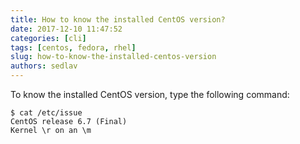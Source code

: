 ```yaml
---
title: How to know the installed CentOS version?
date: 2017-12-10 11:47:52
categories: [cli]
tags: [centos, fedora, rhel]
slug: how-to-know-the-installed-centos-version
authors: sedlav
---
```


To know the installed CentOS version, type the following command:

```
$ cat /etc/issue
CentOS release 6.7 (Final)
Kernel \r on an \m
```
